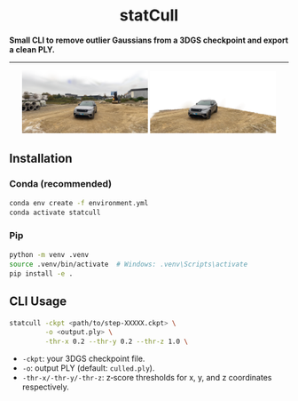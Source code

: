 <h1 align="center">statCull</h1>

**Small CLI to remove outlier Gaussians from a 3DGS checkpoint and export a clean PLY.**

---

<p align="center">
  <img src="README_images/before.png" alt="Original 3DGS Reconstruction" width="45%" />
  <img src="README_images/after.png" alt="Culled 3DGS Model" width="45%" />
</p>

## Installation

### Conda (recommended)

```bash
conda env create -f environment.yml
conda activate statcull
```

### Pip

```bash
python -m venv .venv
source .venv/bin/activate  # Windows: .venv\Scripts\activate
pip install -e .
```

## CLI Usage

```bash
statcull -ckpt <path/to/step-XXXXX.ckpt> \
         -o <output.ply> \
         -thr-x 0.2 --thr-y 0.2 --thr-z 1.0 \
```

* `-ckpt`: your 3DGS checkpoint file.
* `-o`: output PLY (default: `culled.ply`).
* `-thr-x/-thr-y/-thr-z`: z‑score thresholds for x, y, and z coordinates respectively.

